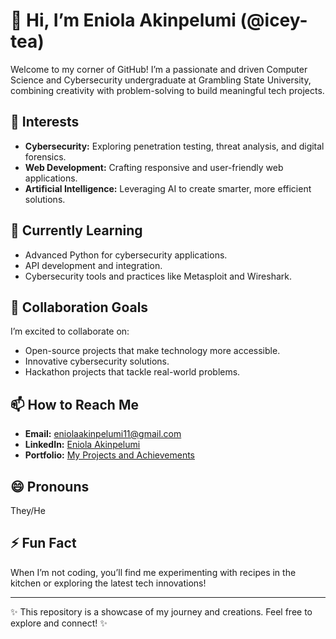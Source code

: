 # 👋 Hi, I’m Eniola Akinpelumi (@icey-tea)  

Welcome to my corner of GitHub! I’m a passionate and driven Computer Science and Cybersecurity undergraduate at Grambling State University, combining creativity with problem-solving to build meaningful tech projects.  

## 👀 Interests  
- **Cybersecurity:** Exploring penetration testing, threat analysis, and digital forensics.  
- **Web Development:** Crafting responsive and user-friendly web applications.  
- **Artificial Intelligence:** Leveraging AI to create smarter, more efficient solutions.  

## 🌱 Currently Learning  
- Advanced Python for cybersecurity applications.  
- API development and integration.  
- Cybersecurity tools and practices like Metasploit and Wireshark.  

## 💞️ Collaboration Goals  
I’m excited to collaborate on:  
- Open-source projects that make technology more accessible.  
- Innovative cybersecurity solutions.  
- Hackathon projects that tackle real-world problems.  

## 📫 How to Reach Me  
- **Email:** [eniolaakinpelumi11@gmail.com](mailto:eniolaakinpelumi11@gmail.com)  
- **LinkedIn:** [Eniola Akinpelumi](https://www.linkedin.com/in/eniola-akinpelumi-20259a324)  
- **Portfolio:** [My Projects and Achievements](https://eniolaakinpelumi.netlify.app/)  

## 😄 Pronouns  
They/He  

## ⚡ Fun Fact  
When I’m not coding, you’ll find me experimenting with recipes in the kitchen or exploring the latest tech innovations!  

---

✨ This repository is a showcase of my journey and creations. Feel free to explore and connect! ✨  
